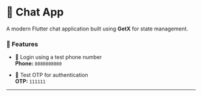 # 📱 Chat App

A modern Flutter chat application built using **GetX** for state management.

### 🚀 Features

- 🔐 Login using a test phone number  
  **Phone:** `8080808080`

- 📩 Test OTP for authentication  
  **OTP:** `111111`

---
